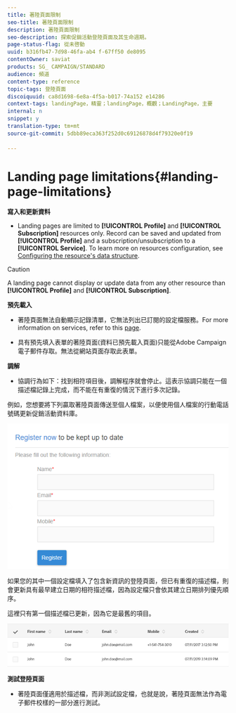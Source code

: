 ```yaml
---
title: 著陸頁面限制
seo-title: 著陸頁面限制
description: 著陸頁面限制
seo-description: 探索促銷活動登陸頁面及其生命週期。
page-status-flag: 從未啓動
uuid: b316fb47-7d98-46fa-ab4 f-67ff50 de8095
contentOwner: saviat
products: SG_ CAMPAIGN/STANDARD
audience: 頻道
content-type: reference
topic-tags: 登陸頁面
discoiquuid: ca8d1698-6e8a-4f5a-b017-74a152 e14286
context-tags: landingPage，精靈；landingPage，概觀；LandingPage，主要
internal: n
snippet: y
translation-type: tm+mt
source-git-commit: 5dbb89eca363f252d0c69126878d4f79320e0f19

---
```



# Landing page limitations{#landing-page-limitations}

**寫入和更新資料**

* Landing pages are limited to **[!UICONTROL Profile]** and **[!UICONTROL Subscription]** resources only. Record can be saved and updated from **[!UICONTROL Profile]** and a subscription/unsubscription to a **[!UICONTROL Service]**.
To learn more on resources configuration, see [Configuring the resource's data structure](../../developing/using/configuring-the-resource-s-data-structure.md).

>[!CAUTION]
>
>A landing page cannot display or update data from any other resource than **[!UICONTROL Profile]** and **[!UICONTROL Subscription]**.

**預先載入**

* 著陸頁面無法自動顯示記錄清單，它無法列出已訂閱的設定檔服務。For more information on services, refer to this [page](../../audiences/using/creating-a-service.md).

* 具有預先填入表單的著陸頁面(資料已預先載入頁面)只能從Adobe Campaign電子郵件存取。無法從網站頁面存取此表單。

**調解**

* 協調行為如下：找到相符項目後，調解程序就會停止。這表示協調只能在一個描述檔記錄上完成，而不能在有重復的情況下進行多次記錄。

例如，您想要將下列贏取著陸頁面傳送至個人檔案，以便使用個人檔案的行動電話號碼更新促銷活動資料庫。

![](assets/landing_page_limitation_1.png)

如果您的其中一個設定檔填入了包含新資訊的登陸頁面，但已有重復的描述檔，則會更新具有最早建立日期的相符描述檔，因為設定檔只會依其建立日期排列優先順序。

這裡只有第一個描述檔已更新，因為它是最舊的項目。

![](assets/landing_page_limitation_2.png)

**測試登陸頁面**

* 著陸頁面僅適用於描述檔，而非測試設定檔，也就是說，著陸頁面無法作為電子郵件校樣的一部分進行測試。
